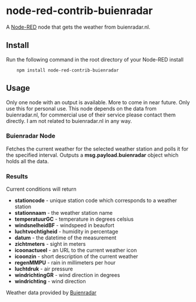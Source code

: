 node-red-contrib-buienradar
============================

A <a href="http://nodered.org" target="_new">Node-RED</a> node that gets the
weather from buienradar.nl.

Install
-------

Run the following command in the root directory of your Node-RED install

        npm install node-red-contrib-buienradar

Usage
-----

Only one node with an output is available. More to come in near future. Only use this for personal use. This node depends on the data from buienradar.nl, for commercial use of their service please contact them directly. I am not related to buienradar.nl in any way.


### Buienradar Node

Fetches the current weather for the selected weather station and polls it for the specified interval.
Outputs a **msg.payload.buienradar** object which holds all the data.

### Results

Current conditions will return

- **stationcode** - unique station code which corresponds to a weather station
- **stationnaam** - the weather station name
- **temperatuurGC** - temperature in degrees celsius
- **windsnelheidBF** - windspeed in beaufort
- **luchtvochtigheid** - humidity in percentage
- **datum** - the datetime of the measurement
- **zichtmeters** - sight in meters
- **icoonactueel** - an URL to the current weather icon
- **icoonzin** - short description of the current weather
- **regenMMPU** - rain in millimeters per hour
- **luchtdruk** - air pressure
- **windrichtingGR** - wind direction in degrees
- **windrichting** - wind direction

Weather data provided by <a href="http://www.buienradar.nl/" target="_blank">Buienradar</a>
